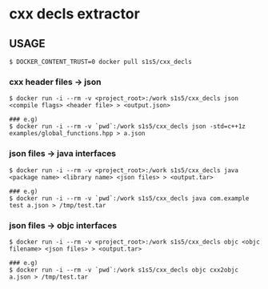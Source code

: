# cxx decls extractor

## USAGE

``` shell
$ DOCKER_CONTENT_TRUST=0 docker pull s1s5/cxx_decls
```

### cxx header files -> json
``` shell
$ docker run -i --rm -v <project_root>:/work s1s5/cxx_decls json <compile flags> <header file> > <output.json>

### e.g)
$ docker run -i --rm -v `pwd`:/work s1s5/cxx_decls json -std=c++1z examples/global_functions.hpp > a.json
```


### json files -> java interfaces

``` shell
$ docker run -i --rm -v <project_root>:/work s1s5/cxx_decls java <package name> <library name> <json files> > <output.tar>

### e.g)
$ docker run -i --rm -v `pwd`:/work s1s5/cxx_decls java com.example test a.json > /tmp/test.tar
```

### json files -> objc interfaces

``` shell
$ docker run -i --rm -v <project_root>:/work s1s5/cxx_decls objc <objc filename> <json files> > <output.tar>

### e.g)
$ docker run -i --rm -v `pwd`:/work s1s5/cxx_decls objc cxx2objc a.json > /tmp/test.tar
```
